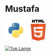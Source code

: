 # Mustafa

<img src="./assets/python.png" alt="" width="70px"> <img src="./assets/html.png" alt="" width="70px">

[![Top Langs](https://github-readme-stats-git-masterrstaa-rickstaa.vercel.app/api/top-langs/?username=mustafaz1)](https://github.com/anuraghazra/github-readme-stats)
